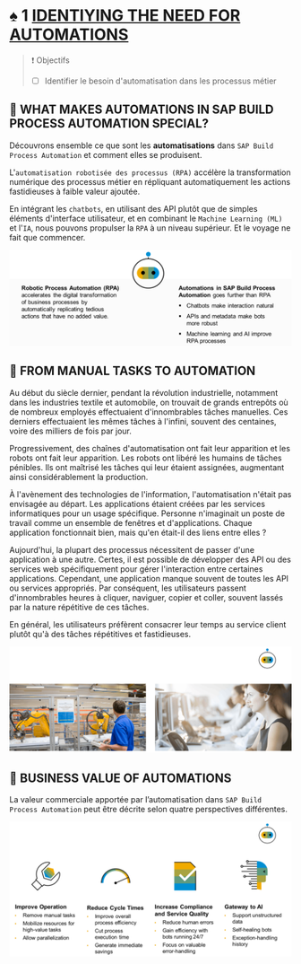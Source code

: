 # ♠ 1 [IDENTIYING THE NEED FOR AUTOMATIONS](https://learning.sap.com/learning-journeys/create-processes-and-automations-with-sap-build-process-automation/identifying-the-need-for-automations_c90c6ee5-01c8-4c2f-bae6-377306fb48ce)

> :exclamation: Objectifs
>
> - [ ] Identifier le besoin d'automatisation dans les processus métier

## :closed_book: WHAT MAKES AUTOMATIONS IN SAP BUILD PROCESS AUTOMATION SPECIAL?

Découvrons ensemble ce que sont les **automatisations** dans `SAP Build Process Automation` et comment elles se produisent.

L'`automatisation robotisée des processus (RPA)` accélère la transformation numérique des processus métier en répliquant automatiquement les actions fastidieuses à faible valeur ajoutée.

En intégrant les `chatbots`, en utilisant des API plutôt que de simples éléments d'interface utilisateur, et en combinant le `Machine Learning (ML)` et l'`IA`, nous pouvons propulser la `RPA` à un niveau supérieur. Et le voyage ne fait que commencer.

![](./assets/IRPA01_U1L1S2_What_Is_RPA_.png)

## :closed_book: FROM MANUAL TASKS TO AUTOMATION

Au début du siècle dernier, pendant la révolution industrielle, notamment dans les industries textile et automobile, on trouvait de grands entrepôts où de nombreux employés effectuaient d'innombrables tâches manuelles. Ces derniers effectuaient les mêmes tâches à l'infini, souvent des centaines, voire des milliers de fois par jour.

Progressivement, des chaînes d'automatisation ont fait leur apparition et les robots ont fait leur apparition. Les robots ont libéré les humains de tâches pénibles. Ils ont maîtrisé les tâches qui leur étaient assignées, augmentant ainsi considérablement la production.

À l'avènement des technologies de l'information, l'automatisation n'était pas envisagée au départ. Les applications étaient créées par les services informatiques pour un usage spécifique. Personne n'imaginait un poste de travail comme un ensemble de fenêtres et d'applications. Chaque application fonctionnait bien, mais qu'en était-il des liens entre elles ?

Aujourd'hui, la plupart des processus nécessitent de passer d'une application à une autre. Certes, il est possible de développer des API ou des services web spécifiquement pour gérer l'interaction entre certaines applications. Cependant, une application manque souvent de toutes les API ou services appropriés. Par conséquent, les utilisateurs passent d'innombrables heures à cliquer, naviguer, copier et coller, souvent lassés par la nature répétitive de ces tâches.

En général, les utilisateurs préfèrent consacrer leur temps au service client plutôt qu'à des tâches répétitives et fastidieuses.

![](./assets/U1L1S3_Man_Tasks_To_Auto.png)

## :closed_book: BUSINESS VALUE OF AUTOMATIONS

La valeur commerciale apportée par l’automatisation dans `SAP Build Process Automation` peut être décrite selon quatre perspectives différentes.

![](./assets/U1L1S4_Business_Value_img.png)
